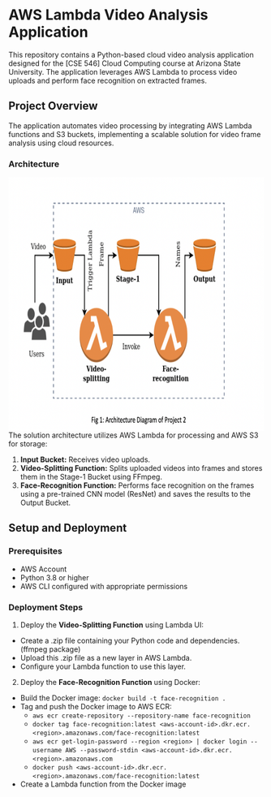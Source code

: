 # AWS Lambda Video Analysis Application
This repository contains a Python-based cloud video analysis application designed for the [CSE 546] Cloud Computing course at Arizona State University. The application leverages AWS Lambda to process video uploads and perform face recognition on extracted frames.

## Project Overview
The application automates video processing by integrating AWS Lambda functions and S3 buckets, implementing a scalable solution for video frame analysis using cloud resources.

### Architecture
<img align="center" alt="Coding" width="900" height ="500" src="documents/architecture .png">
The solution architecture utilizes AWS Lambda for processing and AWS S3 for storage:

1. **Input Bucket:** Receives video uploads.
2. **Video-Splitting Function:** Splits uploaded videos into frames and stores them in the Stage-1 Bucket using FFmpeg.
3. **Face-Recognition Function:** Performs face recognition on the frames using a pre-trained CNN model (ResNet) and saves the results to the Output Bucket.

## Setup and Deployment

### Prerequisites

- AWS Account
- Python 3.8 or higher
- AWS CLI configured with appropriate permissions

### Deployment Steps

1. Deploy the **Video-Splitting Function** using Lambda UI:
- Create a .zip file containing your Python code and dependencies. (ffmpeg package)
- Upload this .zip file as a new layer in AWS Lambda.
- Configure your Lambda function to use this layer.

2. Deploy the **Face-Recognition Function** using Docker:
- Build the Docker image: `docker build -t face-recognition .`
- Tag and push the Docker image to AWS ECR:
  - `aws ecr create-repository --repository-name face-recognition`
  - `docker tag face-recognition:latest <aws-account-id>.dkr.ecr.<region>.amazonaws.com/face-recognition:latest`
  - `aws ecr get-login-password --region <region> | docker login --username AWS --password-stdin <aws-account-id>.dkr.ecr.<region>.amazonaws.com`
  - `docker push <aws-account-id>.dkr.ecr.<region>.amazonaws.com/face-recognition:latest`
- Create a Lambda function from the Docker image
